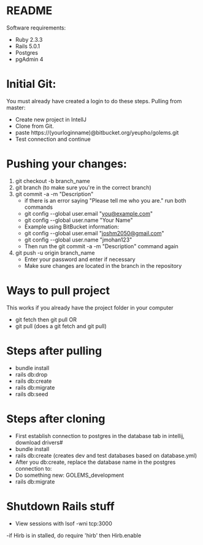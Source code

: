 # README
Software requirements: 
- Ruby 2.3.3
- Rails 5.0.1
- Postgres
- pgAdmin 4

# Initial Git:
You must already have created a login to do these steps.
Pulling from master:
- Create new project in IntellJ
- Clone from Git.
- paste https://(yourloginname)@bitbucket.org/yeupho/golems.git
- Test connection and continue 

# Pushing your changes:
1. git checkout -b branch_name
2. git branch (to make sure you're in the correct branch)
3. git commit -a -m "Description"
    * if there is an error saying "Please tell me who you are." run both commands
    * git config --global user.email "you@example.com"
    * git config --global user.name "Your Name"
    * Example using BitBucket information:
    * git config --global user.email "joshm2050@gmail.com"
    * git config --global user.name "jmohan123"
    * Then run the git commit -a -m "Description" command again
4. git push -u origin branch_name
    * Enter your password and enter if necessary
    * Make sure changes are located in the branch in the repository

# Ways to pull project 
This works if you already have the project folder in your computer
- git fetch then git pull
OR
- git pull (does a git fetch and git pull) 

# Steps after pulling
- bundle install
- rails db:drop
- rails db:create
- rails db:migrate
- rails db:seed 

# Steps after cloning
- First establish connection to postgres in the database tab in intellij, download drivers#
- bundle install
- rails db:create (creates dev and test databases based on database.yml)
- After you db:create, replace the database name in the postgres connection to:
- Do something new: GOLEMS_development
- rails db:migrate


# Shutdown Rails stuff
- View sessions with lsof -wni tcp:3000

-if Hirb is in stalled, do require 'hirb' then Hirb.enable

